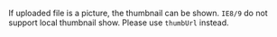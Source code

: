 If uploaded file is a picture, the thumbnail can be shown. `IE8/9` do not support local thumbnail show. Please use `thumbUrl` instead.